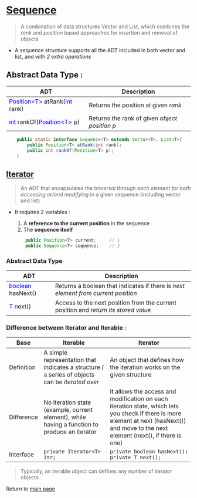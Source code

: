 # [Sequence](https://github.com/GohEeEn/Data-Structures-and-Algorithms/tree/master/src/Sequence/Sequence.java)

> A combination of data structures Vector and List, which combines the *rank* and *position* based approaches for insertion and removal of objects

* A sequence structure supports all the ADT included in both vector and list, and with *2 extra operations*

## Abstract Data Type :

ADT | Description
--|--
<span style="color:blue;">Position<T\></span> atRank(<span style="color:blue;">int</span> rank) | Returns the position at given *rank*
<span style="color:blue;">int</span> rankOf(<span style="color:blue;">Position<T\></span> p) | Returns the rank of given *object position p* 


```Java
    public static interface Sequence<T> extends Vector<T>, List<T>{
        public Position<T> atRank(int rank);
        public int rankOf(Position<T> p);
    }
```

## [Iterator](https://github.com/GohEeEn/Data-Structures-and-Algorithms/tree/master/src/Sequence/Iterator.java)

> An ADT that encapsulates the *traversal through each element for both accessing or/and modifying* in a given sequence (including vector and list)

* It requires 2 variables :
    1. A **reference to the current position** in the sequence
    2. The **sequence itself**

    ```java
        public Position<T> current;     // 1
        public Sequence<T> sequence;    // 2
    ```

### Abstract Data Type 
ADT | Description
--|--
<span style="color:blue;">boolean</span> hasNext() | Returns a boolean that indicates if there is *next element from current position*
<span style="color:blue;">T</span> next() | Access to the next position from the current position and *return its stored value*

### Difference between Iterator and Iterable :

Base | Iterable | Iterator
--|--|--
Definition | A simple representation that indicates a structure / a series of objects can be *iterated over* | An object that defines how the iteration works on the given structure
Difference | No iteration state (example, current element), while having a function to produce an iterator | It allows the access and modification on each iteration state, which lets you check if there is more element at next (hasNext()) and move to the next element (next(), if there is one)
Interface | ```private Iterator<T> itr; ``` | ``` private boolean hasNext(); private T next(); ```
> Typically, an iterable object can defines any number of iterator objects


Return to [main page](https://github.com/GohEeEn/Data-Structures-and-Algorithms)